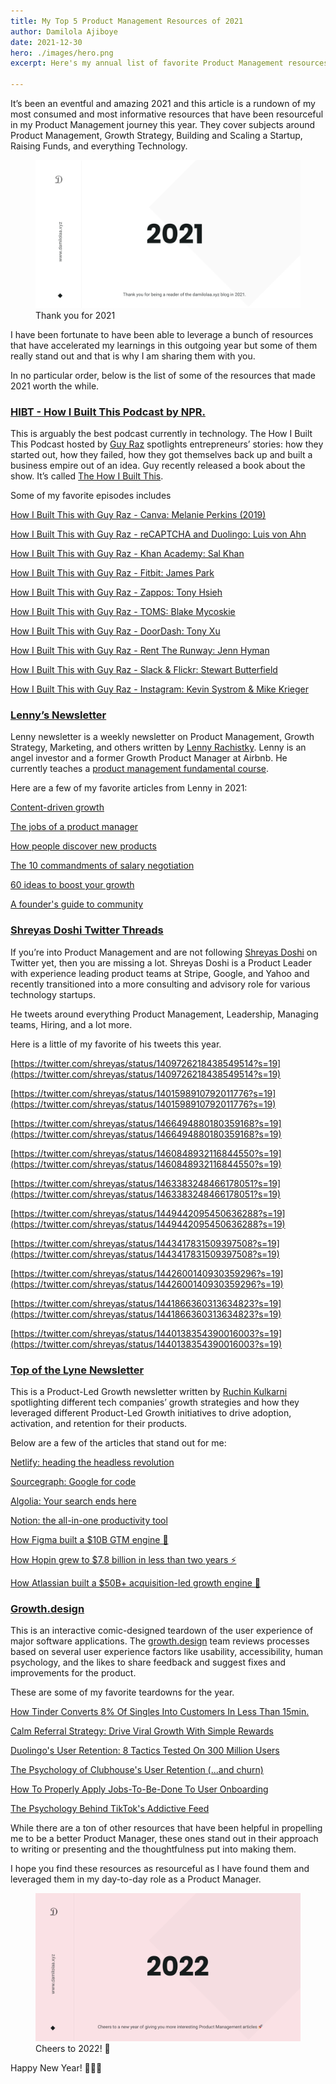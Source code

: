 ```yaml
---
title: My Top 5 Product Management Resources of 2021
author: Damilola Ajiboye
date: 2021-12-30
hero: ./images/hero.png
excerpt: Here's my annual list of favorite Product Management resources in 2021. 

---
```


It’s been an eventful and amazing 2021 and this article is a rundown of my most consumed and most informative resources that have been resourceful in my Product Management journey this year. They cover subjects around Product Management, Growth Strategy, Building and Scaling a Startup, Raising Funds, and everything Technology.

<div className="Image__Small">
<figure>
  <img src="images/2021.png" alt="Thank you for 2021"/>
  <figcaption> Thank you for 2021 </figcaption>
</figure>
</div>

I have been fortunate to have been able to leverage a bunch of resources that have accelerated my learnings in this outgoing year but some of them really stand out and that is why I am sharing them with you.

In no particular order, below is the list of some of the resources that made 2021 worth the while.

### [HIBT - How I Built This Podcast by NPR.](https://www.npr.org/podcasts/510313/how-i-built-this)

This is arguably the best podcast currently in technology. The How I Built This Podcast hosted by [Guy Raz](http://guyraz.com/) spotlights entrepreneurs’ stories: how they started out, how they failed, how they got themselves back up and built a business empire out of an idea. Guy recently released a book about the show. It’s called [The How I Built This](https://www.amazon.com/gp/product/0358216761?tag=houghtonmif04-20).

Some of my favorite episodes includes

[How I Built This with Guy Raz - Canva: Melanie Perkins (2019)](https://podcasts.google.com/feed/aHR0cHM6Ly9mZWVkcy5ucHIub3JnLzUxMDMxMy9wb2RjYXN0LnhtbA/episode/MTQ4NWRlZTQtNWEzMS00ODk2LWJkZmItMDFjNWM4MWVjY2Q5?sa=X&ved=0CAUQkfYCahcKEwiQ5vOx1on1AhUAAAAAHQAAAAAQNQ)

[How I Built This with Guy Raz - reCAPTCHA and Duolingo: Luis von Ahn](https://podcasts.google.com/feed/aHR0cHM6Ly9mZWVkcy5ucHIub3JnLzUxMDMxMy9wb2RjYXN0LnhtbA/episode/N2Q0ODczYjYtOWMxOC00MjBlLTkwMGMtNjYyZDE1Y2MyZTIw?sa=X&ved=0CAUQkfYCahcKEwiQ5vOx1on1AhUAAAAAHQAAAAAQNQ)

[How I Built This with Guy Raz - Khan Academy: Sal Khan](https://podcasts.google.com/feed/aHR0cHM6Ly9mZWVkcy5ucHIub3JnLzUxMDMxMy9wb2RjYXN0LnhtbA/episode/YTQ1NGIxMDctNzIwNC00ZGEwLWJmM2MtMTk1OTRkMDhmZWEw?sa=X&ved=0CAUQkfYCahcKEwiQ5vOx1on1AhUAAAAAHQAAAAAQNQ)

[How I Built This with Guy Raz - Fitbit: James Park](https://podcasts.google.com/feed/aHR0cHM6Ly9mZWVkcy5ucHIub3JnLzUxMDMxMy9wb2RjYXN0LnhtbA/episode/MWI5M2I1NDEtMmY2ZS00NTc5LTg3OGItZjI2OTVlZjUzZjQ5?sa=X&ved=0CAUQkfYCahcKEwiQ5vOx1on1AhUAAAAAHQAAAAAQNQ)

[How I Built This with Guy Raz - Zappos: Tony Hsieh](https://podcasts.google.com/feed/aHR0cHM6Ly9mZWVkcy5ucHIub3JnLzUxMDMxMy9wb2RjYXN0LnhtbA/episode/MGEyZmRmYTMtMzM4Zi00YjFmLWFlMmUtN2IwYTc3NDE2OGFk?sa=X&ved=0CAUQkfYCahcKEwiQ5vOx1on1AhUAAAAAHQAAAAAQNQ)

[How I Built This with Guy Raz - TOMS: Blake Mycoskie](https://podcasts.google.com/feed/aHR0cHM6Ly9mZWVkcy5ucHIub3JnLzUxMDMxMy9wb2RjYXN0LnhtbA/episode/OGQ4NzQyNDYtM2U3My00MzBkLTkyMGMtNzU4NWFmMjY1M2U5?sa=X&ved=0CAUQkfYCahcKEwiQ5vOx1on1AhUAAAAAHQAAAAAQNQ)

[How I Built This with Guy Raz - DoorDash: Tony Xu](https://podcasts.google.com/feed/aHR0cHM6Ly9mZWVkcy5ucHIub3JnLzUxMDMxMy9wb2RjYXN0LnhtbA/episode/MTc1NzVjMWQtYTFjNy00ZWJiLThmZTctYWE0MDc2NDFlYjg3?sa=X&ved=0CAUQkfYCahcKEwiQ5vOx1on1AhUAAAAAHQAAAAAQNQ)

[How I Built This with Guy Raz - Rent The Runway: Jenn Hyman](https://podcasts.google.com/feed/aHR0cHM6Ly9mZWVkcy5ucHIub3JnLzUxMDMxMy9wb2RjYXN0LnhtbA/episode/MDIyOTlhZjAtNzk0MC00ODM5LWEwZDktOTUzMjYxNDIyOGRj?sa=X&ved=0CAUQkfYCahcKEwiQ5vOx1on1AhUAAAAAHQAAAAAQNQ)

[How I Built This with Guy Raz - Slack & Flickr: Stewart Butterfield](https://podcasts.google.com/feed/aHR0cHM6Ly9mZWVkcy5ucHIub3JnLzUxMDMxMy9wb2RjYXN0LnhtbA/episode/MDg4ODE3NTEtZDQyMS00ZjJjLTg4M2YtNjZhZWQ2ZmJmYjZm?sa=X&ved=0CAUQkfYCahcKEwiQ5vOx1on1AhUAAAAAHQAAAAAQNQ)

[How I Built This with Guy Raz - Instagram: Kevin Systrom & Mike Krieger](https://podcasts.google.com/feed/aHR0cHM6Ly9mZWVkcy5ucHIub3JnLzUxMDMxMy9wb2RjYXN0LnhtbA/episode/NDk5NTNhMmMtOGIyMC00ODE4LWE3NTctZTkwYmIwM2FmMGJl?sa=X&ved=0CAUQkfYCahcKEwiQ5vOx1on1AhUAAAAAHQAAAAAQNQ)


### [Lenny’s Newsletter](https://www.lennysnewsletter.com/)

Lenny newsletter is a weekly newsletter on Product Management, Growth Strategy, Marketing, and others written by [Lenny Rachistky](https://www.lennyrachitsky.com/). Lenny is an angel investor and a former Growth Product Manager at Airbnb. He currently teaches a [product management fundamental course](https://www.lennyrachitsky.com/course). 

Here are a few of my favorite articles from Lenny in 2021:

[Content-driven growth](https://www.lennysnewsletter.com/p/content-driven-growth-strategy)

[The jobs of a product manager](https://www.lennysnewsletter.com/p/jobs-of-product-manager)

[How people discover new products](https://www.lennysnewsletter.com/p/how-people-discover-new-products)

[The 10 commandments of salary negotiation](https://www.lennysnewsletter.com/p/negotiating-comp)

[60 ideas to boost your growth](https://www.lennysnewsletter.com/p/turbo-boosts)

[A founder's guide to community](https://www.lennysnewsletter.com/p/building-community)

### [Shreyas Doshi Twitter Threads](https://twitter.com/shreyas/)

If you’re into Product Management and are not following [Shreyas Doshi](https://twitter.com/shreyas/) on Twitter yet, then you are missing a lot. Shreyas Doshi is a Product Leader with experience leading product teams at Stripe, Google, and Yahoo and recently transitioned into a more consulting and advisory role for various technology startups. 

He tweets around everything Product Management, Leadership, Managing teams, Hiring, and a lot more.

Here is a little of my favorite of his tweets this year.

<div class="center">
 

</div>

[https://twitter.com/shreyas/status/1409726218438549514?s=19](https://twitter.com/shreyas/status/1409726218438549514?s=19)


[https://twitter.com/shreyas/status/1401598910792011776?s=19](https://twitter.com/shreyas/status/1401598910792011776?s=19)

[https://twitter.com/shreyas/status/1466494880180359168?s=19](https://twitter.com/shreyas/status/1466494880180359168?s=19)

[https://twitter.com/shreyas/status/1460848932116844550?s=19](https://twitter.com/shreyas/status/1460848932116844550?s=19)

[https://twitter.com/shreyas/status/1463383248466178051?s=19](https://twitter.com/shreyas/status/1463383248466178051?s=19)

[https://twitter.com/shreyas/status/1449442095450636288?s=19](https://twitter.com/shreyas/status/1449442095450636288?s=19)

[https://twitter.com/shreyas/status/1443417831509397508?s=19](https://twitter.com/shreyas/status/1443417831509397508?s=19)

[https://twitter.com/shreyas/status/1442600140930359296?s=19](https://twitter.com/shreyas/status/1442600140930359296?s=19)

[https://twitter.com/shreyas/status/1441866360313634823?s=19](https://twitter.com/shreyas/status/1441866360313634823?s=19)

[https://twitter.com/shreyas/status/1440138354390016003?s=19](https://twitter.com/shreyas/status/1440138354390016003?s=19)

### [Top of the Lyne Newsletter](https://www.topofthelyne.co/)

This is a Product-Led Growth newsletter written by [Ruchin Kulkarni](https://www.blog.toplyne.io/author/ruchin/) spotlighting different tech companies’ growth strategies and how they leveraged different Product-Led Growth initiatives to drive adoption, activation, and retention for their products.

Below are a few of the articles that stand out for me:

 

[Netlify: heading the headless revolution](https://www.topofthelyne.co/p/netlify-heading-the-headless-revolution)

[Sourcegraph: Google for code](https://www.topofthelyne.co/p/sourcegraph-google-for-code)

[Algolia: Your search ends here](https://www.topofthelyne.co/p/algolia-your-search-ends-here)

[Notion: the all-in-one productivity tool](https://www.topofthelyne.co/p/notion-the-all-in-one-productivity)

[How Figma built a $10B GTM engine 🎨](https://www.topofthelyne.co/p/how-figma-built-a-10b-gtm-engine)

[How Hopin grew to $7.8 billion in less than two years ⚡️](https://www.topofthelyne.co/p/how-hopin-grew-to-7-8b-in-less-than-two-years)

[How Atlassian built a $50B+ acquisition-led growth engine 🤝](https://www.topofthelyne.co/p/how-atlassian-built-a-50b-acquisition-led-growth-engine)


### [Growth.design](http://growth.design)

This is an interactive comic-designed teardown of the user experience of major software applications. The [growth.design](http://growth.design) team reviews processes based on several user experience factors like usability, accessibility, human psychology, and the likes to share feedback and suggest fixes and improvements for the product.

These are some of my favorite teardowns for the year.

[How Tinder Converts 8% Of Singles Into Customers In Less Than 15min.](https://growth.design/case-studies/tinder-monetization)

[Calm Referral Strategy: Drive Viral Growth With Simple Rewards](https://growth.design/case-studies/calm-growth-referral-tactics)

[Duolingo's User Retention: 8 Tactics Tested On 300 Million Users](https://growth.design/case-studies/duolingo-user-retention)

[The Psychology of Clubhouse's User Retention (...and churn)](https://growth.design/case-studies/clubhouse-user-retention)

[How To Properly Apply Jobs-To-Be-Done To User Onboarding](https://growth.design/case-studies/headspace-user-onboarding)

[The Psychology Behind TikTok's Addictive Feed](https://growth.design/case-studies/tiktok-feed-psychology)

While there are a ton of other resources that have been helpful in propelling me to be a better Product Manager, these ones stand out in their approach to writing or presenting and the thoughtfulness put into making them.

I hope you find these resources as resourceful as I have found them and leveraged them in my day-to-day role as a Product Manager.

<div className="Image__Small">
<figure>
  <img src="images/2022.png" alt="Cheers to 2022!🥂"/>
  <figcaption> Cheers to 2022! 🥂 </figcaption>
</figure>
</div>

Happy New Year! 🎉🎉🎉